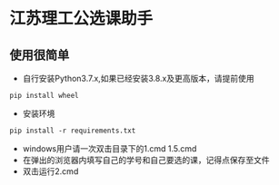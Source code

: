 # 江苏理工公选课助手
## 使用很简单
* 自行安装Python3.7.x,如果已经安装3.8.x及更高版本，请提前使用
```
pip install wheel
```
* 安装环境
```
pip install -r requirements.txt
```
* windows用户请一次双击目录下的1.cmd 1.5.cmd
* 在弹出的浏览器内填写自己的学号和自己要选的课，记得点保存至文件
* 双击运行2.cmd
